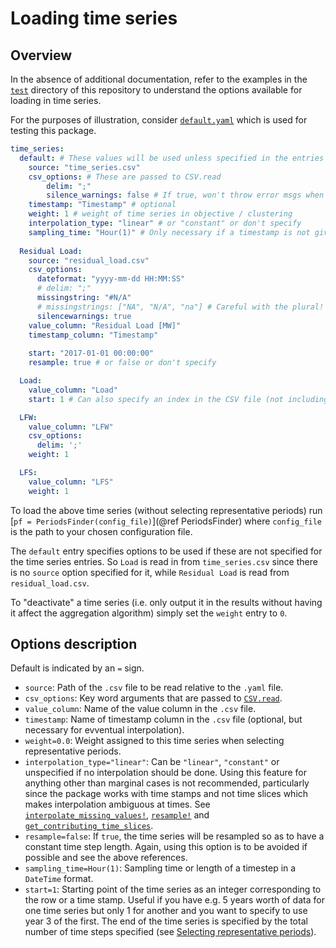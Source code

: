 # Loading time series

## Overview

In the absence of additional documentation, refer to the examples in the [`test`](https://gitlab.kuleuven.be/UCM/representativedaysfinder.jl/-/tree/dev/test) directory of this repository to understand the options available for loading in time series.

For the purposes of illustration, consider [`default.yaml`](https://gitlab.kuleuven.be/UCM/representativedaysfinder.jl/-/blob/dev/test/input_data/default.yaml) which is used for testing this package.

```yaml
time_series:
  default: # These values will be used unless specified in the entries below
    source: "time_series.csv"
    csv_options: # These are passed to CSV.read
        delim: ";"
        silence_warnings: false # If true, won't throw error msgs when reading csv
    timestamp: "Timestamp" # optional
    weight: 1 # weight of time series in objective / clustering
    interpolation_type: "linear" # or "constant" or don't specify
    sampling_time: "Hour(1)" # Only necessary if a timestamp is not given
  
  Residual Load:
    source: "residual_load.csv"
    csv_options: 
      dateformat: "yyyy-mm-dd HH:MM:SS"
      # delim: ";"
      missingstring: "#N/A"
      # missingstrings: ["NA", "N/A", "na"] # Careful with the plural!
      silencewarnings: true
    value_column: "Residual Load [MW]"
    timestamp_column: "Timestamp"
    
    start: "2017-01-01 00:00:00"
    resample: true # or false or don't specify

  Load:
    value_column: "Load"
    start: 1 # Can also specify an index in the CSV file (not including header)

  LFW:
    value_column: "LFW"
    csv_options:
      delim: ';'
    weight: 1

  LFS:
    value_column: "LFS"
    weight: 1
```

To load the above time series (without selecting representative periods) run [`pf = PeriodsFinder(config_file)`](@ref PeriodsFinder) where `config_file` is the path to your chosen configuration file.

The `default` entry specifies options to be used if these are not specified for the time series entries. So `Load` is read in from `time_series.csv` since there is no `source` option specified for it, while `Residual Load` is read from `residual_load.csv`.

To "deactivate" a time series (i.e. only output it in the results without having it affect the aggregation algorithm) simply set the `weight` entry to `0`.

## Options description

Default is indicated by an `=` sign.

* `source`: Path of the `.csv` file to be read relative to the `.yaml` file.
* `csv_options`: Key word arguments that are passed to [`CSV.read`](https://csv.juliadata.org/stable/reading.html).
* `value_column`: Name of the value column in the `.csv` file.
* `timestamp`: Name of timestamp column in the `.csv` file (optional, but necessary for evventual interpolation).
* `weight=0.0`: Weight assigned to this time series when selecting representative periods.
* `interpolation_type="linear"`: Can be `"linear"`, `"constant"` or unspecified if no interpolation should be done. Using this feature for anything other than marginal cases is not recommended, particularly since the package works with time stamps and not time slices which makes interpolation ambiguous at times. See [`interpolate_missing_values!`](@ref), [`resample!`](@ref) and [`get_contributing_time_slices`](@ref).
* `resample=false`: If `true`, the time series will be resampled so as to have a constant time step length. Again, using this option is to be avoided if possible and see the above references.
* `sampling_time=Hour(1)`: Sampling time or length of a timestep in a `DateTime` format.
* `start=1`: Starting point of the time series as an integer corresponding to the row or a time stamp. Useful if you have e.g. 5 years worth of data for one time series but only 1 for another and you want to specify to use year 3 of the first. The end of the time series is specified by the total number of time steps specified (see [Selecting representative periods](@ref)).